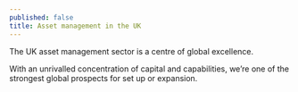 ```yaml
---
published: false
title: Asset management in the UK
---
```

The UK asset management sector is a centre of global excellence.  
 
With an unrivalled concentration of capital and capabilities, we’re one of the strongest global prospects for set up or expansion.

